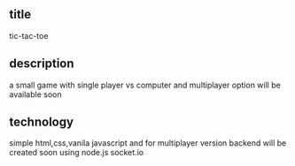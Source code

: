 ## title
tic-tac-toe
## description
a small game with single player vs computer and multiplayer option will be available soon
## technology
simple html,css,vanila javascript and for multiplayer version backend will be created soon using node.js socket.io
